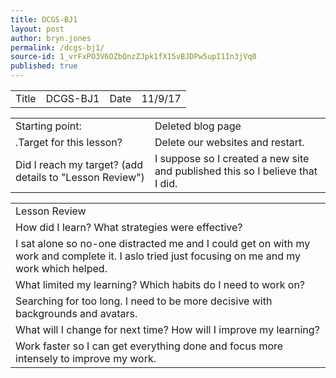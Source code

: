 ```yaml
---
title: DCGS-BJ1
layout: post
author: bryn.jones
permalink: /dcgs-bj1/
source-id: 1_vrFxPO3V6OZbQnzZJpk1fX15vBJDPw5upI1In3jVq0
published: true
---
```

<table>
  <tr>
    <td>Title</td>
    <td>DCGS-BJ1</td>
    <td>Date</td>
    <td>11/9/17</td>
  </tr>
</table>


<table>
  <tr>
    <td>Starting point:</td>
    <td>Deleted blog page</td>
  </tr>
  <tr>
    <td>.Target for this lesson?</td>
    <td>Delete our websites and restart.</td>
  </tr>
  <tr>
    <td>Did I reach my target? 
(add details to "Lesson Review")</td>
    <td>I suppose so I created a new site and published this so I believe that I did.</td>
  </tr>
</table>


<table>
  <tr>
    <td>Lesson Review</td>
  </tr>
  <tr>
    <td>How did I learn? What strategies were effective? </td>
  </tr>
  <tr>
    <td>  I sat alone so no-one distracted me and I could get on with my work and complete it. I aslo tried just focusing on me and my work which helped. </td>
  </tr>
  <tr>
    <td>What limited my learning? Which habits do I need to work on? </td>
  </tr>
  <tr>
    <td>Searching for too long. I need to be more decisive with backgrounds and avatars.    </td>
  </tr>
  <tr>
    <td>What will I change for next time? How will I improve my learning?</td>
  </tr>
  <tr>
    <td>Work faster so I can get everything done and focus more intensely to improve my work. </td>
  </tr>
</table>


